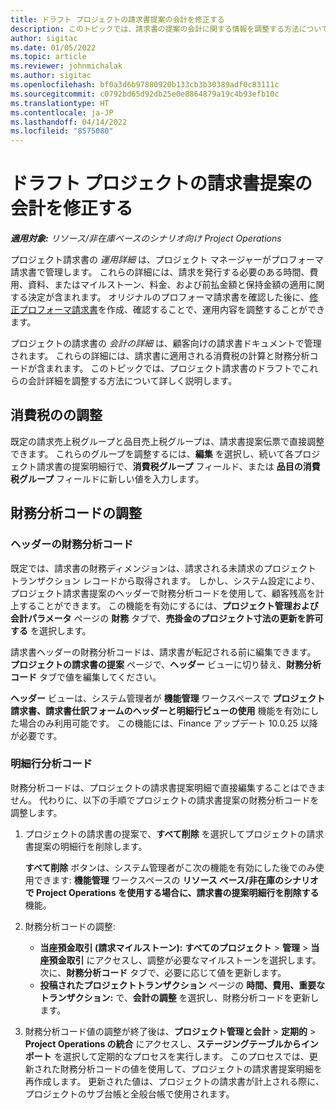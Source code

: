 ```yaml
---
title: ドラフト プロジェクトの請求書提案の会計を修正する
description: このトピックでは、請求書の提案の会計に関する情報を調整する方法について説明します。
author: sigitac
ms.date: 01/05/2022
ms.topic: article
ms.reviewer: johnmichalak
ms.author: sigitac
ms.openlocfilehash: bf0a3d6b97880920b133cb3b30389adf0c83111c
ms.sourcegitcommit: c0792bd65d92db25e0e8864879a19c4b93efb10c
ms.translationtype: HT
ms.contentlocale: ja-JP
ms.lasthandoff: 04/14/2022
ms.locfileid: "8575080"
---
```

# <a name="correct-the-accounting-on-draft-project-invoice-proposals"></a>ドラフト プロジェクトの請求書提案の会計を修正する

_**適用対象:** リソース/非在庫ベースのシナリオ向け Project Operations_

プロジェクト請求書の *運用詳細* は、プロジェクト マネージャーがプロフォーマ請求書で管理します。 これらの詳細には、請求を発行する必要のある時間、費用、資料、またはマイルストーン、料金、および前払金額と保持金額の適用に関する決定が含まれます。 オリジナルのプロフォーマ請求書を確認した後に、[修正プロフォーマ請求書](../proforma-invoicing/corrective-invoices.md)を作成、確認することで、運用内容を調整することができます。

プロジェクトの請求書の *会計の詳細* は、顧客向けの請求書ドキュメントで管理されます。 これらの詳細には、請求書に適用される消費税の計算と財務分析コードが含まれます。 このトピックでは、プロジェクト請求書のドラフトでこれらの会計詳細を調整する方法について詳しく説明します。

## <a name="adjust-sales-tax"></a>消費税のの調整

既定の請求売上税グループと品目売上税グループは、請求書提案伝票で直接調整できます。 これらのグループを調整するには、**編集** を選択し、続いて各プロジェクト請求書の提案明細行で、**消費税グループ** フィールド、または **品目の消費税グループ** フィールドに新しい値を入力します。

## <a name="adjust-financial-dimensions"></a>財務分析コードの調整

### <a name="header-dimensions"></a>ヘッダーの財務分析コード

既定では、請求書の財務ディメンジョンは、請求される未請求のプロジェクト トランザクション レコードから取得されます。 しかし、システム設定により、プロジェクト請求書提案のヘッダーで財務分析コードを使用して、顧客残高を計上することができます。 この機能を有効にするには、**プロジェクト管理および会計パラメータ** ページの **財務** タブで、**売掛金のプロジェクト寸法の更新を許可する** を選択します。

請求書ヘッダーの財務分析コードは、請求書が転記される前に編集できます。 **プロジェクトの請求書の提案** ページで、**ヘッダー** ビューに切り替え、**財務分析コード** タブで値を編集してください。

**ヘッダー**  ビューは、システム管理者が **機能管理** ワークスペースで **プロジェクト請求書、請求書仕訳フォームのヘッダーと明細行ビューの使用** 機能を有効にした場合のみ利用可能です。 この機能には、Finance アップデート 10.0.25 以降が必要です。

### <a name="line-dimensions"></a>明細行分析コード

財務分析コードは、プロジェクトの請求書提案明細で直接編集することはできません。 代わりに、以下の手順でプロジェクトの請求書提案の財務分析コードを調整します。

1. プロジェクトの請求書の提案で、**すべて削除** を選択してプロジェクトの請求書提案の明細行を削除します。

    **すべて削除** ボタンは、システム管理者がこ次の機能を有効にした後でのみ使用できます: **機能管理** ワークスペースの **リソース ベース/非在庫のシナリオで Project Operations を使用する場合に、請求書の提案明細行を削除する** 機能。

2. 財務分析コードの調整:

    - **当座預金取引 (請求マイルストーン):** **すべてのプロジェクト** \> **管理** \> **当座預金取引** にアクセスし、調整が必要なマイルストーンを選択します。 次に、**財務分析コード** タブで、必要に応じて値を更新します。
    - **投稿されたプロジェクトトランザクション** ページの **時間、費用、重要なトランザクション:** で、**会計の調整** を選択し、財務分析コードを更新します。

3. 財務分析コード値の調整が終了後は、**プロジェクト管理と会計** \> **定期的** \> **Project Operations の統合** にアクセスし、**ステージングテーブルからインポート** を選択して定期的なプロセスを実行します。 このプロセスでは、更新された財務分析コードの値を使用して、プロジェクトの請求書提案明細を再作成します。 更新された値は、プロジェクトの請求書が計上される際に、プロジェクトのサブ台帳と全般台帳で使用されます。
